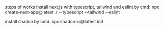 steps of works
install next.js with typescript, tailwind and eslint by cmd: npx create-next-app@latest ./ --typescript --tailwind --eslint

install shadcn by cmd: npx shadcn-ui@latest init

